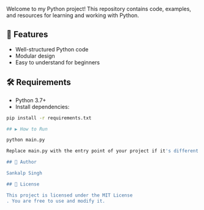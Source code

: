 

Welcome to my Python project! This repository contains code, examples, and resources for learning and working with Python.


## 🚀 Features

- Well-structured Python code
- Modular design
- Easy to understand for beginners
  

## 🛠️ Requirements

- Python 3.7+
- Install dependencies:

```bash
pip install -r requirements.txt

## ▶️ How to Run

python main.py

Replace main.py with the entry point of your project if it's different.

## 🧠 Author

Sankalp Singh

## 📄 License

This project is licensed under the MIT License
. You are free to use and modify it.
